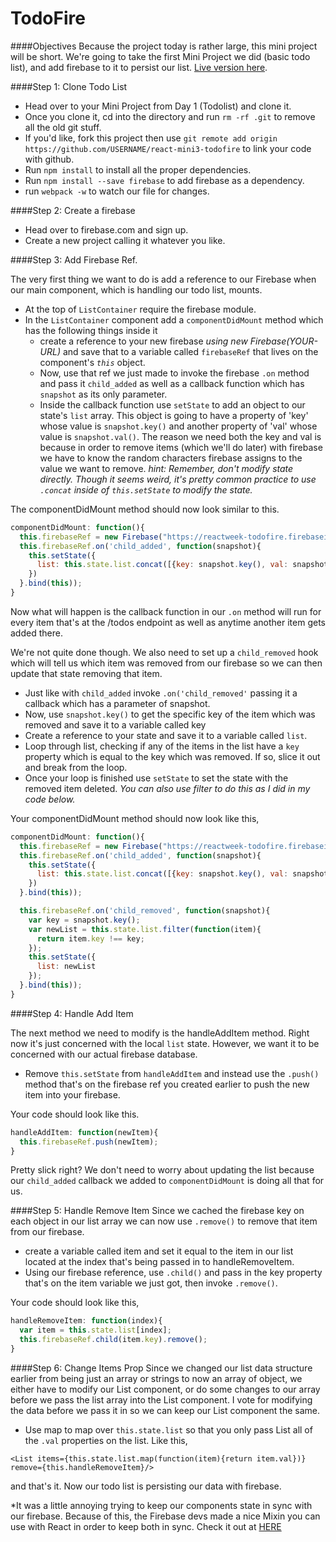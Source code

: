 # TodoFire

####Objectives
Because the project today is rather large, this mini project will be short. We're going to take the first Mini Project we did (basic todo list), and add firebase to it to persist our list. [Live version here](http://reactweek.com/projects/mini-todofire/). 

####Step 1: Clone Todo List
* Head over to your Mini Project from Day 1 (Todolist) and clone it. 
* Once you clone it, cd into the directory and run ```rm -rf .git``` to remove all the old git stuff.
* If you'd like, fork this project then use ```git remote add origin https://github.com/USERNAME/react-mini3-todofire``` to link your code with github.
* Run ```npm install``` to install all the proper dependencies.
* Run ```npm install --save firebase``` to add firebase as a dependency. 
* run ```webpack -w``` to watch our file for changes.

####Step 2: Create a firebase
* Head over to firebase.com and sign up.
* Create a new project calling it whatever you like. 

####Step 3: Add Firebase Ref.

The very first thing we want to do is add a reference to our Firebase when our main component, which is handling our todo list, mounts.

* At the top of ```ListContainer``` require the firebase module.
* In the ```ListContainer``` component add a ```componentDidMount``` method which has the following things inside it
  - create a reference to your new firebase *using new Firebase(YOUR-URL)* and save that to a variable called ```firebaseRef``` that lives on the component's *```this```* object. 
  - Now, use that ref we just made to invoke the firebase ```.on``` method and pass it ```child_added``` as well as a callback function which has ```snapshot``` as its only parameter.
  - Inside the callback function use ```setState``` to add an object to our state's ```list``` array. This object is going to have a property of 'key' whose value is ```snapshot.key()``` and another property of 'val' whose value is ```snapshot.val()```. The reason we need both the key and val is because in order to remove items (which we'll do later) with firebase we have to know the random characters firebase assigns to the value we want to remove. *hint: Remember, don't modify state directly. Though it seems weird, it's pretty common practice to use ```.concat``` inside of ```this.setState``` to modify the state.*

The componentDidMount method should now look similar to this. 
```javascript
componentDidMount: function(){
  this.firebaseRef = new Firebase("https://reactweek-todofire.firebaseio.com/todos");
  this.firebaseRef.on('child_added', function(snapshot){
    this.setState({
      list: this.state.list.concat([{key: snapshot.key(), val: snapshot.val()}])
    })
  }.bind(this));
}
```

Now what will happen is the callback function in our ```.on``` method will run for every item that's at the /todos endpoint as well as anytime another item gets added there.

We're not quite done though. We also need to set up a ```child_removed``` hook which will tell us which item was removed from our firebase so we can then update that state removing that item. 

* Just like with ```child_added``` invoke ```.on('child_removed'``` passing it a callback which has a parameter of snapshot.
* Now, use ```snapshot.key()``` to get the specific key of the item which was removed and save it to a variable called key
* Create a reference to your state and save it to a variable called ```list```.
* Loop through list, checking if any of the items in the list have a ```key``` property which is equal to the key which was removed. If so, slice it out and break from the loop.
* Once your loop is finished use ```setState``` to set the state with the removed item deleted. *You can also use filter to do this as I did in my code below.*

Your componentDidMount method should now look like this,
```javascript
componentDidMount: function(){
  this.firebaseRef = new Firebase("https://reactweek-todofire.firebaseio.com/todos");
  this.firebaseRef.on('child_added', function(snapshot){
    this.setState({
      list: this.state.list.concat([{key: snapshot.key(), val: snapshot.val()}])
    })
  }.bind(this));

  this.firebaseRef.on('child_removed', function(snapshot){
    var key = snapshot.key();
    var newList = this.state.list.filter(function(item){
      return item.key !== key;
    });
    this.setState({
      list: newList
    });
  }.bind(this));
}
```
####Step 4: Handle Add Item

The next method we need to modify is the handleAddItem method. Right now it's just concerned with the local ```list``` state. However, we want it to be concerned with our actual firebase database. 

* Remove ```this.setState``` from ```handleAddItem``` and instead use the ```.push()``` method that's on the firebase ref you created earlier to push the new item into your firebase.

Your code should look like this.

```javascript
handleAddItem: function(newItem){
  this.firebaseRef.push(newItem);
}
```

Pretty slick right? We don't need to worry about updating the list because our ```child_added``` callback we added to ```componentDidMount``` is doing all that for us.

####Step 5: Handle Remove Item
Since we cached the firebase key on each object in our list array we can now use ```.remove()``` to remove that item from our firebase.

* create a variable called item and set it equal to the item in our list located at the index that's being passed in to handleRemoveItem.
* Using our firebase reference, use ```.child()``` and pass in the key property that's on the item variable we just got, then invoke ```.remove()```. 

Your code should look like this,

```javascript
handleRemoveItem: function(index){
  var item = this.state.list[index];
  this.firebaseRef.child(item.key).remove();
}
```

####Step 6: Change Items Prop
Since we changed our list data structure earlier from being just an array or strings to now an array of object, we either have to modify our List component, or do some changes to our array before we pass the list array into the List component. I vote for modifying the data before we pass it in so we can keep our List component the same. 

* Use map to map over ```this.state.list``` so that you only pass List all of the ```.val``` properties on the list. 
Like this,

```<List items={this.state.list.map(function(item){return item.val})} remove={this.handleRemoveItem}/>```

and that's it. Now our todo list is persisting our data with firebase.

*It was a little annoying trying to keep our components state in sync with our firebase. Because of this, the Firebase devs made a nice Mixin you can use with React in order to keep both in sync. Check it out at [HERE](https://www.firebase.com/docs/web/libraries/react/?utm_source=reactfire)